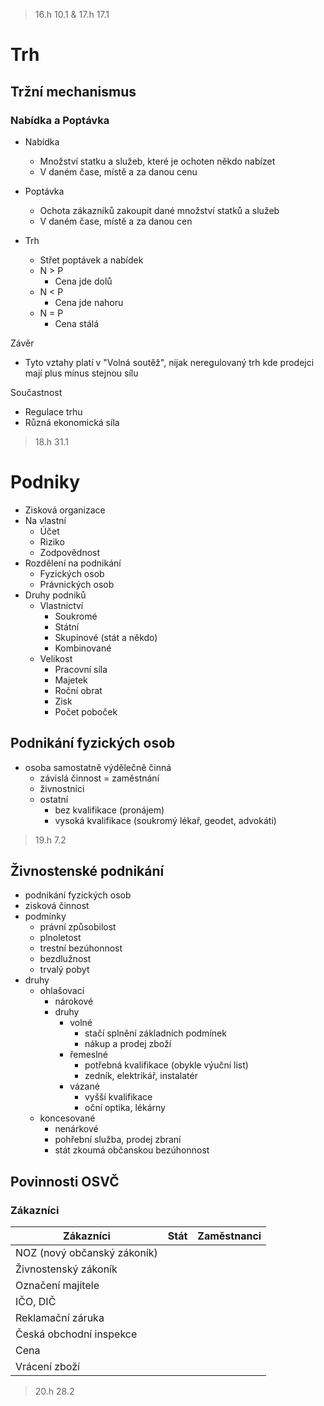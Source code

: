 > 16.h 10.1 & 17.h 17.1

# Trh

## Tržní mechanismus

### Nabídka a Poptávka

- Nabídka

  - Množství statku a služeb, které je ochoten někdo nabízet
  - V daném čase, místě a za danou cenu

- Poptávka

  - Ochota zákazníků zakoupit dané množství statků a služeb
  - V daném čase, místě a za danou cen

- Trh
  - Střet poptávek a nabídek
  - N > P
    - Cena jde dolů
  - N < P
    - Cena jde nahoru
  - N = P
    - Cena stálá

Závěr

- Tyto vztahy platí v "Volná soutěž", nijak neregulovaný trh kde prodejci mají plus mínus stejnou sílu

Součastnost

- Regulace trhu
- Různá ekonomická síla

> 18.h 31.1

# Podniky

- Zisková organizace
- Na vlastní
  - Účet
  - Riziko
  - Zodpovědnost
- Rozdělení na podnikání
  - Fyzických osob
  - Právnických osob
- Druhy podniků
  - Vlastnictví
    - Soukromé
    - Státní
    - Skupinové (stát a někdo)
    - Kombinované
  - Velikost
    - Pracovní síla
    - Majetek
    - Roční obrat
    - Zisk
    - Počet poboček

## Podnikání fyzických osob

- osoba samostatně výdělečně činná
  - závislá činnost = zaměstnání
  - živnostníci
  - ostatní
    - bez kvalifikace (pronájem)
    - vysoká kvalifikace (soukromý lékař, geodet, advokáti)

> 19.h 7.2

## Živnostenské podnikání

- podnikání fyzických osob
- zisková činnost
- podmínky
  - právní způsobilost
  - plnoletost
  - trestní bezúhonnost
  - bezdlužnost
  - trvalý pobyt
- druhy
  - ohlašovací
    - nárokové
    - druhy
      - volné
        - stačí splnění základních podmínek
        - nákup a prodej zboží
      - řemeslné
        - potřebná kvalifikace (obykle výuční list)
        - zedník, elektrikář, instalatér
      - vázané
        - vyšší kvalifikace
        - oční optika, lékárny
  - koncesované
    - nenárkové
    - pohřební služba, prodej zbraní
    - stát zkoumá občanskou bezúhonnost

## Povinnosti OSVČ

### Zákazníci

| Zákazníci                   | Stát | Zaměstnanci |
|-----------------------------|------|-------------|
| NOZ (nový občanský zákoník) |      |             |
| Živnostenský zákoník        |      |             |
| Označení majitele           |      |             |
| IČO, DIČ                    |      |             |
| Reklamační záruka           |      |             |
| Česká obchodní inspekce     |      |             |
| Cena                        |      |             |
| Vrácení zboží               |      |             |

> 20.h 28.2